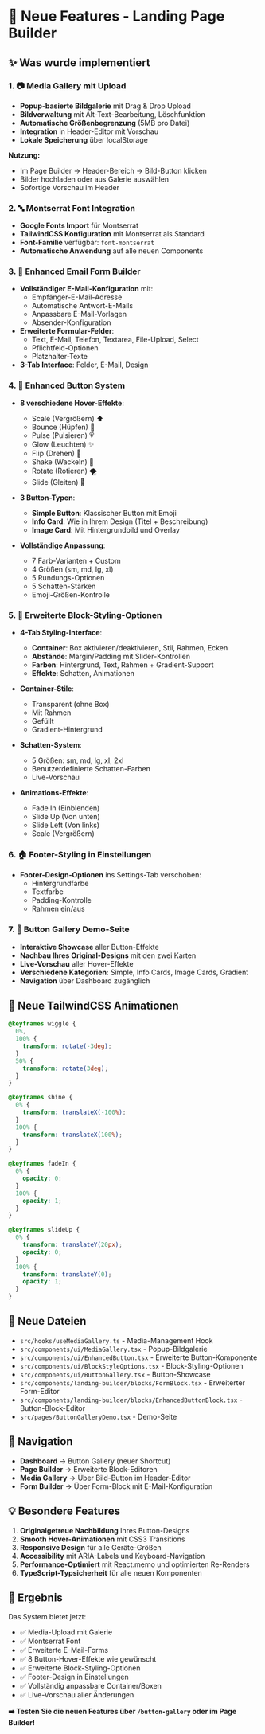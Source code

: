 # 🎨 Neue Features - Landing Page Builder

## ✨ Was wurde implementiert

### 1. 📷 **Media Gallery mit Upload**

- **Popup-basierte Bildgalerie** mit Drag & Drop Upload
- **Bildverwaltung** mit Alt-Text-Bearbeitung, Löschfunktion
- **Automatische Größenbegrenzung** (5MB pro Datei)
- **Integration** in Header-Editor mit Vorschau
- **Lokale Speicherung** über localStorage

**Nutzung:**

- Im Page Builder → Header-Bereich → Bild-Button klicken
- Bilder hochladen oder aus Galerie auswählen
- Sofortige Vorschau im Header

### 2. 🔤 **Montserrat Font Integration**

- **Google Fonts Import** für Montserrat
- **TailwindCSS Konfiguration** mit Montserrat als Standard
- **Font-Familie** verfügbar: `font-montserrat`
- **Automatische Anwendung** auf alle neuen Components

### 3. 📧 **Enhanced Email Form Builder**

- **Vollständiger E-Mail-Konfiguration** mit:
  - Empfänger-E-Mail-Adresse
  - Automatische Antwort-E-Mails
  - Anpassbare E-Mail-Vorlagen
  - Absender-Konfiguration
- **Erweiterte Formular-Felder**:
  - Text, E-Mail, Telefon, Textarea, File-Upload, Select
  - Pflichtfeld-Optionen
  - Platzhalter-Texte
- **3-Tab Interface**: Felder, E-Mail, Design

### 4. 🎯 **Enhanced Button System**

- **8 verschiedene Hover-Effekte**:

  - Scale (Vergrößern) ⬆️
  - Bounce (Hüpfen) 🦘
  - Pulse (Pulsieren) 💗
  - Glow (Leuchten) ✨
  - Flip (Drehen) 🔄
  - Shake (Wackeln) 📳
  - Rotate (Rotieren) 🌪️
  - Slide (Gleiten) 🎢

- **3 Button-Typen**:

  - **Simple Button**: Klassischer Button mit Emoji
  - **Info Card**: Wie in Ihrem Design (Titel + Beschreibung)
  - **Image Card**: Mit Hintergrundbild und Overlay

- **Vollständige Anpassung**:
  - 7 Farb-Varianten + Custom
  - 4 Größen (sm, md, lg, xl)
  - 5 Rundungs-Optionen
  - 5 Schatten-Stärken
  - Emoji-Größen-Kontrolle

### 5. 🎨 **Erweiterte Block-Styling-Optionen**

- **4-Tab Styling-Interface**:

  - **Container**: Box aktivieren/deaktivieren, Stil, Rahmen, Ecken
  - **Abstände**: Margin/Padding mit Slider-Kontrollen
  - **Farben**: Hintergrund, Text, Rahmen + Gradient-Support
  - **Effekte**: Schatten, Animationen

- **Container-Stile**:

  - Transparent (ohne Box)
  - Mit Rahmen
  - Gefüllt
  - Gradient-Hintergrund

- **Schatten-System**:

  - 5 Größen: sm, md, lg, xl, 2xl
  - Benutzerdefinierte Schatten-Farben
  - Live-Vorschau

- **Animations-Effekte**:
  - Fade In (Einblenden)
  - Slide Up (Von unten)
  - Slide Left (Von links)
  - Scale (Vergrößern)

### 6. 🏠 **Footer-Styling in Einstellungen**

- **Footer-Design-Optionen** ins Settings-Tab verschoben:
  - Hintergrundfarbe
  - Textfarbe
  - Padding-Kontrolle
  - Rahmen ein/aus

### 7. 📱 **Button Gallery Demo-Seite**

- **Interaktive Showcase** aller Button-Effekte
- **Nachbau Ihres Original-Designs** mit den zwei Karten
- **Live-Vorschau** aller Hover-Effekte
- **Verschiedene Kategorien**: Simple, Info Cards, Image Cards, Gradient
- **Navigation** über Dashboard zugänglich

## 🚀 Neue TailwindCSS Animationen

```css
@keyframes wiggle {
  0%,
  100% {
    transform: rotate(-3deg);
  }
  50% {
    transform: rotate(3deg);
  }
}

@keyframes shine {
  0% {
    transform: translateX(-100%);
  }
  100% {
    transform: translateX(100%);
  }
}

@keyframes fadeIn {
  0% {
    opacity: 0;
  }
  100% {
    opacity: 1;
  }
}

@keyframes slideUp {
  0% {
    transform: translateY(20px);
    opacity: 0;
  }
  100% {
    transform: translateY(0);
    opacity: 1;
  }
}
```

## 📂 Neue Dateien

- `src/hooks/useMediaGallery.ts` - Media-Management Hook
- `src/components/ui/MediaGallery.tsx` - Popup-Bildgalerie
- `src/components/ui/EnhancedButton.tsx` - Erweiterte Button-Komponente
- `src/components/ui/BlockStyleOptions.tsx` - Block-Styling-Optionen
- `src/components/ui/ButtonGallery.tsx` - Button-Showcase
- `src/components/landing-builder/blocks/FormBlock.tsx` - Erweiterter Form-Editor
- `src/components/landing-builder/blocks/EnhancedButtonBlock.tsx` - Button-Block-Editor
- `src/pages/ButtonGalleryDemo.tsx` - Demo-Seite

## 🔗 Navigation

- **Dashboard** → Button Gallery (neuer Shortcut)
- **Page Builder** → Erweiterte Block-Editoren
- **Media Gallery** → Über Bild-Button im Header-Editor
- **Form Builder** → Über Form-Block mit E-Mail-Konfiguration

## 💡 Besondere Features

1. **Originalgetreue Nachbildung** Ihres Button-Designs
2. **Smooth Hover-Animationen** mit CSS3 Transitions
3. **Responsive Design** für alle Geräte-Größen
4. **Accessibility** mit ARIA-Labels und Keyboard-Navigation
5. **Performance-Optimiert** mit React.memo und optimierten Re-Renders
6. **TypeScript-Typsicherheit** für alle neuen Komponenten

## 🎯 Ergebnis

Das System bietet jetzt:

- ✅ Media-Upload mit Galerie
- ✅ Montserrat Font
- ✅ Erweiterte E-Mail-Forms
- ✅ 8 Button-Hover-Effekte wie gewünscht
- ✅ Erweiterte Block-Styling-Optionen
- ✅ Footer-Design in Einstellungen
- ✅ Vollständig anpassbare Container/Boxen
- ✅ Live-Vorschau aller Änderungen

**➡️ Testen Sie die neuen Features über `/button-gallery` oder im Page Builder!**
